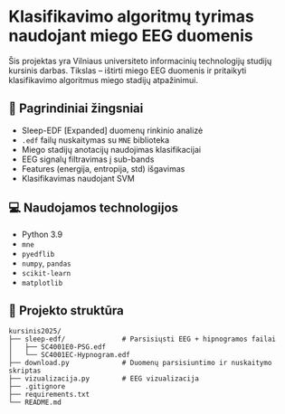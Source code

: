 # Klasifikavimo algoritmų tyrimas naudojant miego EEG duomenis

Šis projektas yra Vilniaus universiteto informacinių technologijų studijų kursinis darbas. Tikslas – ištirti miego EEG duomenis ir pritaikyti klasifikavimo algoritmus miego stadijų atpažinimui.

## 🧠 Pagrindiniai žingsniai

- Sleep-EDF [Expanded] duomenų rinkinio analizė
- `.edf` failų nuskaitymas su `MNE` biblioteka
- Miego stadijų anotacijų naudojimas klasifikacijai
- EEG signalų filtravimas į sub-bands
- Features (energija, entropija, std) išgavimas
- Klasifikavimas naudojant SVM

## 💻 Naudojamos technologijos

- Python 3.9
- `mne`
- `pyedflib`
- `numpy`, `pandas`
- `scikit-learn`
- `matplotlib`

## 📁 Projekto struktūra

```
kursinis2025/
├── sleep-edf/              # Parsisiųsti EEG + hipnogramos failai
│   ├── SC4001E0-PSG.edf
│   └── SC4001EC-Hypnogram.edf
├── download.py             # Duomenų parsisiuntimo ir nuskaitymo skriptas
├── vizualizacija.py        # EEG vizualizacija
├── .gitignore
├── requirements.txt
└── README.md
```
